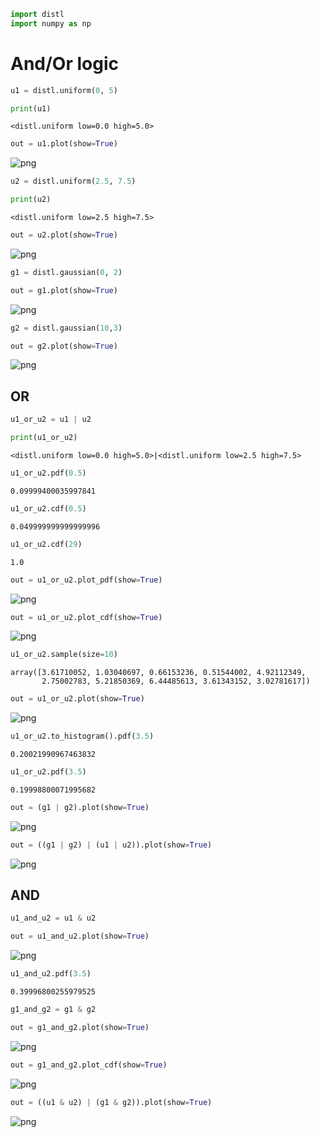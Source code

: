 ```python
import distl
import numpy as np
```

# And/Or logic


```python
u1 = distl.uniform(0, 5)
```


```python
print(u1)
```

    <distl.uniform low=0.0 high=5.0>



```python
out = u1.plot(show=True)
```


![png](and_or_files/and_or_4_0.png)



```python
u2 = distl.uniform(2.5, 7.5)
```


```python
print(u2)
```

    <distl.uniform low=2.5 high=7.5>



```python
out = u2.plot(show=True)
```


![png](and_or_files/and_or_7_0.png)



```python
g1 = distl.gaussian(0, 2)
```


```python
out = g1.plot(show=True)
```


![png](and_or_files/and_or_9_0.png)



```python
g2 = distl.gaussian(10,3)
```


```python
out = g2.plot(show=True)
```


![png](and_or_files/and_or_11_0.png)


## OR


```python
u1_or_u2 = u1 | u2
```


```python
print(u1_or_u2)
```

    <distl.uniform low=0.0 high=5.0>|<distl.uniform low=2.5 high=7.5>



```python
u1_or_u2.pdf(0.5)
```




    0.09999400035997841




```python
u1_or_u2.cdf(0.5)
```




    0.049999999999999996




```python
u1_or_u2.cdf(29)
```




    1.0




```python
out = u1_or_u2.plot_pdf(show=True)
```


![png](and_or_files/and_or_18_0.png)



```python
out = u1_or_u2.plot_cdf(show=True)
```


![png](and_or_files/and_or_19_0.png)



```python
u1_or_u2.sample(size=10)
```




    array([3.61710052, 1.03040697, 0.66153236, 0.51544002, 4.92112349,
           2.75002783, 5.21850369, 6.44485613, 3.61343152, 3.02781617])




```python
out = u1_or_u2.plot(show=True)
```


![png](and_or_files/and_or_21_0.png)



```python
u1_or_u2.to_histogram().pdf(3.5)
```




    0.20021990967463832




```python
u1_or_u2.pdf(3.5)
```




    0.19998800071995682




```python
out = (g1 | g2).plot(show=True)
```


![png](and_or_files/and_or_24_0.png)



```python
out = ((g1 | g2) | (u1 | u2)).plot(show=True)
```


![png](and_or_files/and_or_25_0.png)


## AND


```python
u1_and_u2 = u1 & u2
```


```python
out = u1_and_u2.plot(show=True)
```


![png](and_or_files/and_or_28_0.png)



```python
u1_and_u2.pdf(3.5)
```




    0.39996800255979525




```python
g1_and_g2 = g1 & g2
```


```python
out = g1_and_g2.plot(show=True)
```


![png](and_or_files/and_or_31_0.png)



```python
out = g1_and_g2.plot_cdf(show=True)
```


![png](and_or_files/and_or_32_0.png)



```python
out = ((u1 & u2) | (g1 & g2)).plot(show=True)
```


![png](and_or_files/and_or_33_0.png)



```python

```
